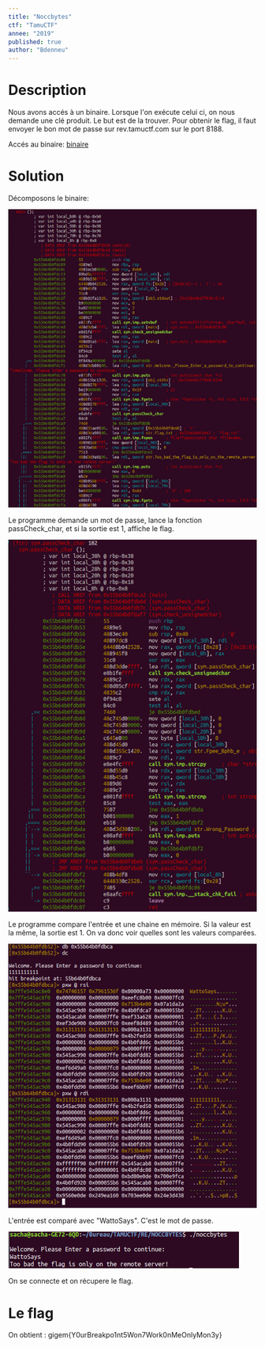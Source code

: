```yaml
---
title: "Noccbytes"
ctf: "TamuCTF"
annee: "2019"
published: true
author: "Bdenneu"
---
```

# Description
Nous avons accés à un binaire.
Lorsque l'on exécute celui ci, on nous demande une clé produit. Le but est de la trouver. Pour obtenir le flag, il faut envoyer le bon mot de passe sur rev.tamuctf.com sur le port 8188.

Accés au binaire: [binaire](/_posts/2018-2019/TamuCTF2019/source/noccbytes)

# Solution

Décomposons le binaire:

![Obfuscaxor2](/assets/images/TamuCTF2019/tamuctf2019_noccbytes1.png)

Le programme demande un mot de passe, lance la fonction passCheck_char, et si la sortie est 1, affiche le flag.

![Obfuscaxor2](/assets/images/TamuCTF2019/tamuctf2019_noccbytes2.png)

Le programme compare l'entrée et une chaine en mémoire. Si la valeur est la même, la sortie est 1.
On va donc voir quelles sont les valeurs comparées.

![Obfuscaxor2](/assets/images/TamuCTF2019/tamuctf2019_noccbytes3.png)

L'entrée est comparé avec "WattoSays". C'est le mot de passe.

![Obfuscaxor2](/assets/images/TamuCTF2019/tamuctf2019_noccbytes4.png)

On se connecte et on récupere le flag.
 
# Le flag
On obtient : gigem{Y0urBreakpo1nt5Won7Work0nMeOnlyMon3y}
